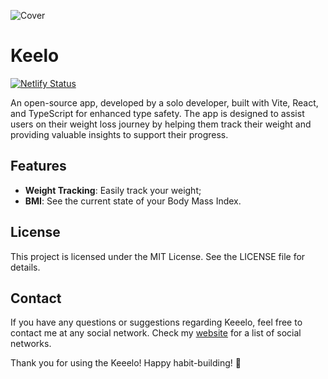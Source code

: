 ![Cover](https://github.com/user-attachments/assets/b3a7c8d4-bb82-48d5-8019-85033b9b5f80)


# Keelo

[![Netlify Status](https://api.netlify.com/api/v1/badges/0b7db44d-0fd2-428a-875a-90797b8f1369/deploy-status)](https://app.netlify.com/sites/keelo/deploys)

An open-source app, developed by a solo developer, built with Vite, React, and TypeScript for enhanced type safety. The app is designed to assist users on their weight loss journey by helping them track their weight and providing valuable insights to support their progress.

## Features

- **Weight Tracking**: Easily track your weight;
- **BMI**: See the current state of your Body Mass Index.

## License

This project is licensed under the MIT License. See the LICENSE file for details.

## Contact

If you have any questions or suggestions regarding Keeelo, feel free to contact me at any social network. Check my [website](https://rafael.no) for a list of social networks.

Thank you for using the Keeelo! Happy habit-building! 🚀
